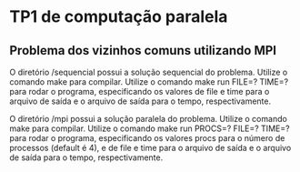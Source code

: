 # TP1 de computação paralela

## Problema dos vizinhos comuns utilizando MPI

O diretório /sequencial possui a solução sequencial do problema.
Utilize o comando make para compilar.
Utilize o comando make run FILE=? TIME=? para rodar o programa, especificando os valores de file e time para o arquivo de saída e o arquivo de saída para o tempo, respectivamente.

O diretório /mpi possui a solução paralela do problema.
Utilize o comando make para compilar.
Utilize o comando make run PROCS=? FILE=? TIME=? para rodar o programa, especificando os valores procs para o número de processos (default é 4), e de file e time para o arquivo de saída e o arquivo de saída para o tempo, respectivamente.